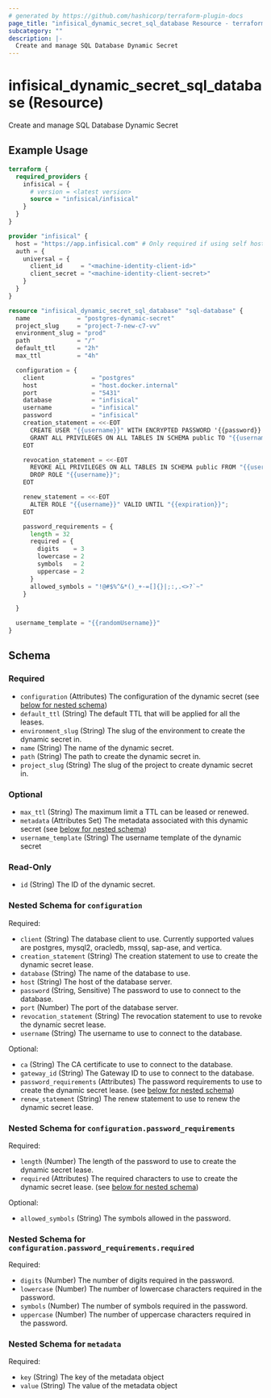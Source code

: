 ```yaml
---
# generated by https://github.com/hashicorp/terraform-plugin-docs
page_title: "infisical_dynamic_secret_sql_database Resource - terraform-provider-infisical"
subcategory: ""
description: |-
  Create and manage SQL Database Dynamic Secret
---
```


# infisical_dynamic_secret_sql_database (Resource)

Create and manage SQL Database Dynamic Secret

## Example Usage

```terraform
terraform {
  required_providers {
    infisical = {
      # version = <latest version>
      source = "infisical/infisical"
    }
  }
}

provider "infisical" {
  host = "https://app.infisical.com" # Only required if using self hosted instance of Infisical, default is https://app.infisical.com
  auth = {
    universal = {
      client_id     = "<machine-identity-client-id>"
      client_secret = "<machine-identity-client-secret>"
    }
  }
}

resource "infisical_dynamic_secret_sql_database" "sql-database" {
  name             = "postgres-dynamic-secret"
  project_slug     = "project-7-new-c7-vv"
  environment_slug = "prod"
  path             = "/"
  default_ttl      = "2h"
  max_ttl          = "4h"

  configuration = {
    client             = "postgres"
    host               = "host.docker.internal"
    port               = "5431"
    database           = "infisical"
    username           = "infisical"
    password           = "infisical"
    creation_statement = <<-EOT
      CREATE USER "{{username}}" WITH ENCRYPTED PASSWORD '{{password}}' VALID UNTIL '{{expiration}}';
      GRANT ALL PRIVILEGES ON ALL TABLES IN SCHEMA public TO "{{username}}";
    EOT

    revocation_statement = <<-EOT
      REVOKE ALL PRIVILEGES ON ALL TABLES IN SCHEMA public FROM "{{username}}";
      DROP ROLE "{{username}}";
    EOT

    renew_statement = <<-EOT
      ALTER ROLE "{{username}}" VALID UNTIL "{{expiration}}";
    EOT

    password_requirements = {
      length = 32
      required = {
        digits    = 3
        lowercase = 2
        symbols   = 2
        uppercase = 2
      }
      allowed_symbols = "!@#$%^&*()_+-=[]{}|;:,.<>?`~"
    }

  }

  username_template = "{{randomUsername}}"
}
```

<!-- schema generated by tfplugindocs -->
## Schema

### Required

- `configuration` (Attributes) The configuration of the dynamic secret (see [below for nested schema](#nestedatt--configuration))
- `default_ttl` (String) The default TTL that will be applied for all the leases.
- `environment_slug` (String) The slug of the environment to create the dynamic secret in.
- `name` (String) The name of the dynamic secret.
- `path` (String) The path to create the dynamic secret in.
- `project_slug` (String) The slug of the project to create dynamic secret in.

### Optional

- `max_ttl` (String) The maximum limit a TTL can be leased or renewed.
- `metadata` (Attributes Set) The metadata associated with this dynamic secret (see [below for nested schema](#nestedatt--metadata))
- `username_template` (String) The username template of the dynamic secret

### Read-Only

- `id` (String) The ID of the dynamic secret.

<a id="nestedatt--configuration"></a>
### Nested Schema for `configuration`

Required:

- `client` (String) The database client to use. Currently supported values are postgres, mysql2, oracledb, mssql, sap-ase, and vertica.
- `creation_statement` (String) The creation statement to use to create the dynamic secret lease.
- `database` (String) The name of the database to use.
- `host` (String) The host of the database server.
- `password` (String, Sensitive) The password to use to connect to the database.
- `port` (Number) The port of the database server.
- `revocation_statement` (String) The revocation statement to use to revoke the dynamic secret lease.
- `username` (String) The username to use to connect to the database.

Optional:

- `ca` (String) The CA certificate to use to connect to the database.
- `gateway_id` (String) The Gateway ID to use to connect to the database.
- `password_requirements` (Attributes) The password requirements to use to create the dynamic secret lease. (see [below for nested schema](#nestedatt--configuration--password_requirements))
- `renew_statement` (String) The renew statement to use to renew the dynamic secret lease.

<a id="nestedatt--configuration--password_requirements"></a>
### Nested Schema for `configuration.password_requirements`

Required:

- `length` (Number) The length of the password to use to create the dynamic secret lease.
- `required` (Attributes) The required characters to use to create the dynamic secret lease. (see [below for nested schema](#nestedatt--configuration--password_requirements--required))

Optional:

- `allowed_symbols` (String) The symbols allowed in the password.

<a id="nestedatt--configuration--password_requirements--required"></a>
### Nested Schema for `configuration.password_requirements.required`

Required:

- `digits` (Number) The number of digits required in the password.
- `lowercase` (Number) The number of lowercase characters required in the password.
- `symbols` (Number) The number of symbols required in the password.
- `uppercase` (Number) The number of uppercase characters required in the password.




<a id="nestedatt--metadata"></a>
### Nested Schema for `metadata`

Required:

- `key` (String) The key of the metadata object
- `value` (String) The value of the metadata object
